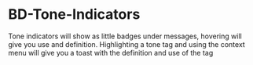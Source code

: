 # BD-Tone-Indicators
Tone indicators will show as little badges under messages, hovering will give you use and definition. Highlighting a tone tag and using the context menu will give you a toast with the definition and use of the tag 
